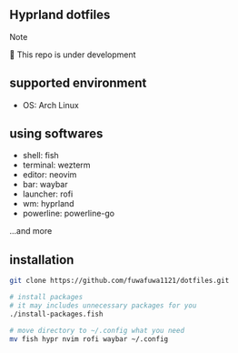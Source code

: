 ## Hyprland dotfiles

> [!NOTE]
> 🚧 This repo is under development

## supported environment
- OS: Arch Linux

## using softwares
- shell: fish
- terminal: wezterm
- editor: neovim
- bar: waybar
- launcher: rofi
- wm: hyprland
- powerline: powerline-go

...and more

## installation
```sh
git clone https://github.com/fuwafuwa1121/dotfiles.git

# install packages
# it may includes unnecessary packages for you
./install-packages.fish

# move directory to ~/.config what you need
mv fish hypr nvim rofi waybar ~/.config
```
